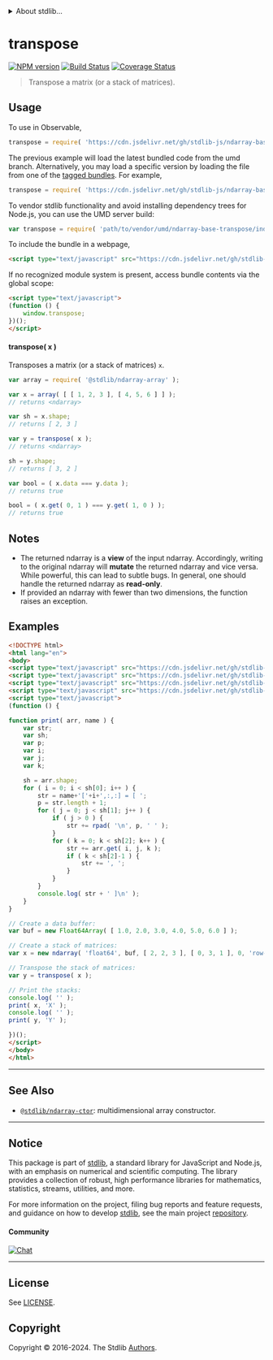 <!--

@license Apache-2.0

Copyright (c) 2022 The Stdlib Authors.

Licensed under the Apache License, Version 2.0 (the "License");
you may not use this file except in compliance with the License.
You may obtain a copy of the License at

   http://www.apache.org/licenses/LICENSE-2.0

Unless required by applicable law or agreed to in writing, software
distributed under the License is distributed on an "AS IS" BASIS,
WITHOUT WARRANTIES OR CONDITIONS OF ANY KIND, either express or implied.
See the License for the specific language governing permissions and
limitations under the License.

-->


<details>
  <summary>
    About stdlib...
  </summary>
  <p>We believe in a future in which the web is a preferred environment for numerical computation. To help realize this future, we've built stdlib. stdlib is a standard library, with an emphasis on numerical and scientific computation, written in JavaScript (and C) for execution in browsers and in Node.js.</p>
  <p>The library is fully decomposable, being architected in such a way that you can swap out and mix and match APIs and functionality to cater to your exact preferences and use cases.</p>
  <p>When you use stdlib, you can be absolutely certain that you are using the most thorough, rigorous, well-written, studied, documented, tested, measured, and high-quality code out there.</p>
  <p>To join us in bringing numerical computing to the web, get started by checking us out on <a href="https://github.com/stdlib-js/stdlib">GitHub</a>, and please consider <a href="https://opencollective.com/stdlib">financially supporting stdlib</a>. We greatly appreciate your continued support!</p>
</details>

# transpose

[![NPM version][npm-image]][npm-url] [![Build Status][test-image]][test-url] [![Coverage Status][coverage-image]][coverage-url] <!-- [![dependencies][dependencies-image]][dependencies-url] -->

> Transpose a matrix (or a stack of matrices).

<!-- Section to include introductory text. Make sure to keep an empty line after the intro `section` element and another before the `/section` close. -->

<section class="intro">

</section>

<!-- /.intro -->

<!-- Package usage documentation. -->



<section class="usage">

## Usage

To use in Observable,

```javascript
transpose = require( 'https://cdn.jsdelivr.net/gh/stdlib-js/ndarray-base-transpose@umd/browser.js' )
```
The previous example will load the latest bundled code from the umd branch. Alternatively, you may load a specific version by loading the file from one of the [tagged bundles](https://github.com/stdlib-js/ndarray-base-transpose/tags). For example,

```javascript
transpose = require( 'https://cdn.jsdelivr.net/gh/stdlib-js/ndarray-base-transpose@v0.2.2-umd/browser.js' )
```

To vendor stdlib functionality and avoid installing dependency trees for Node.js, you can use the UMD server build:

```javascript
var transpose = require( 'path/to/vendor/umd/ndarray-base-transpose/index.js' )
```

To include the bundle in a webpage,

```html
<script type="text/javascript" src="https://cdn.jsdelivr.net/gh/stdlib-js/ndarray-base-transpose@umd/browser.js"></script>
```

If no recognized module system is present, access bundle contents via the global scope:

```html
<script type="text/javascript">
(function () {
    window.transpose;
})();
</script>
```

#### transpose( x )

Transposes a matrix (or a stack of matrices) `x`.

```javascript
var array = require( '@stdlib/ndarray-array' );

var x = array( [ [ 1, 2, 3 ], [ 4, 5, 6 ] ] );
// returns <ndarray>

var sh = x.shape;
// returns [ 2, 3 ]

var y = transpose( x );
// returns <ndarray>

sh = y.shape;
// returns [ 3, 2 ]

var bool = ( x.data === y.data );
// returns true

bool = ( x.get( 0, 1 ) === y.get( 1, 0 ) );
// returns true
```

</section>

<!-- /.usage -->

<!-- Package usage notes. Make sure to keep an empty line after the `section` element and another before the `/section` close. -->

<section class="notes">

## Notes

-   The returned ndarray is a **view** of the input ndarray. Accordingly, writing to the original ndarray will **mutate** the returned ndarray and vice versa. While powerful, this can lead to subtle bugs. In general, one should handle the returned ndarray as **read-only**.
-   If provided an ndarray with fewer than two dimensions, the function raises an exception.

</section>

<!-- /.notes -->

<!-- Package usage examples. -->

<section class="examples">

## Examples

<!-- eslint-disable stdlib/no-redeclare -->

<!-- eslint no-undef: "error" -->

```html
<!DOCTYPE html>
<html lang="en">
<body>
<script type="text/javascript" src="https://cdn.jsdelivr.net/gh/stdlib-js/array-float64@umd/browser.js"></script>
<script type="text/javascript" src="https://cdn.jsdelivr.net/gh/stdlib-js/ndarray-ctor@umd/browser.js"></script>
<script type="text/javascript" src="https://cdn.jsdelivr.net/gh/stdlib-js/string-right-pad@umd/browser.js"></script>
<script type="text/javascript" src="https://cdn.jsdelivr.net/gh/stdlib-js/ndarray-base-transpose@umd/browser.js"></script>
<script type="text/javascript">
(function () {

function print( arr, name ) {
    var str;
    var sh;
    var p;
    var i;
    var j;
    var k;

    sh = arr.shape;
    for ( i = 0; i < sh[0]; i++ ) {
        str = name+'['+i+',:,:] = [ ';
        p = str.length + 1;
        for ( j = 0; j < sh[1]; j++ ) {
            if ( j > 0 ) {
                str += rpad( '\n', p, ' ' );
            }
            for ( k = 0; k < sh[2]; k++ ) {
                str += arr.get( i, j, k );
                if ( k < sh[2]-1 ) {
                    str += ', ';
                }
            }
        }
        console.log( str + ' ]\n' );
    }
}

// Create a data buffer:
var buf = new Float64Array( [ 1.0, 2.0, 3.0, 4.0, 5.0, 6.0 ] );

// Create a stack of matrices:
var x = new ndarray( 'float64', buf, [ 2, 2, 3 ], [ 0, 3, 1 ], 0, 'row-major' );

// Transpose the stack of matrices:
var y = transpose( x );

// Print the stacks:
console.log( '' );
print( x, 'X' );
console.log( '' );
print( y, 'Y' );

})();
</script>
</body>
</html>
```

</section>

<!-- /.examples -->

<!-- Section to include cited references. If references are included, add a horizontal rule *before* the section. Make sure to keep an empty line after the `section` element and another before the `/section` close. -->

<section class="references">

</section>

<!-- /.references -->

<!-- Section for related `stdlib` packages. Do not manually edit this section, as it is automatically populated. -->

<section class="related">

* * *

## See Also

-   <span class="package-name">[`@stdlib/ndarray-ctor`][@stdlib/ndarray/ctor]</span><span class="delimiter">: </span><span class="description">multidimensional array constructor.</span>

</section>

<!-- /.related -->

<!-- Section for all links. Make sure to keep an empty line after the `section` element and another before the `/section` close. -->


<section class="main-repo" >

* * *

## Notice

This package is part of [stdlib][stdlib], a standard library for JavaScript and Node.js, with an emphasis on numerical and scientific computing. The library provides a collection of robust, high performance libraries for mathematics, statistics, streams, utilities, and more.

For more information on the project, filing bug reports and feature requests, and guidance on how to develop [stdlib][stdlib], see the main project [repository][stdlib].

#### Community

[![Chat][chat-image]][chat-url]

---

## License

See [LICENSE][stdlib-license].


## Copyright

Copyright &copy; 2016-2024. The Stdlib [Authors][stdlib-authors].

</section>

<!-- /.stdlib -->

<!-- Section for all links. Make sure to keep an empty line after the `section` element and another before the `/section` close. -->

<section class="links">

[npm-image]: http://img.shields.io/npm/v/@stdlib/ndarray-base-transpose.svg
[npm-url]: https://npmjs.org/package/@stdlib/ndarray-base-transpose

[test-image]: https://github.com/stdlib-js/ndarray-base-transpose/actions/workflows/test.yml/badge.svg?branch=v0.2.2
[test-url]: https://github.com/stdlib-js/ndarray-base-transpose/actions/workflows/test.yml?query=branch:v0.2.2

[coverage-image]: https://img.shields.io/codecov/c/github/stdlib-js/ndarray-base-transpose/main.svg
[coverage-url]: https://codecov.io/github/stdlib-js/ndarray-base-transpose?branch=main

<!--

[dependencies-image]: https://img.shields.io/david/stdlib-js/ndarray-base-transpose.svg
[dependencies-url]: https://david-dm.org/stdlib-js/ndarray-base-transpose/main

-->

[chat-image]: https://img.shields.io/gitter/room/stdlib-js/stdlib.svg
[chat-url]: https://app.gitter.im/#/room/#stdlib-js_stdlib:gitter.im

[stdlib]: https://github.com/stdlib-js/stdlib

[stdlib-authors]: https://github.com/stdlib-js/stdlib/graphs/contributors

[umd]: https://github.com/umdjs/umd
[es-module]: https://developer.mozilla.org/en-US/docs/Web/JavaScript/Guide/Modules

[deno-url]: https://github.com/stdlib-js/ndarray-base-transpose/tree/deno
[deno-readme]: https://github.com/stdlib-js/ndarray-base-transpose/blob/deno/README.md
[umd-url]: https://github.com/stdlib-js/ndarray-base-transpose/tree/umd
[umd-readme]: https://github.com/stdlib-js/ndarray-base-transpose/blob/umd/README.md
[esm-url]: https://github.com/stdlib-js/ndarray-base-transpose/tree/esm
[esm-readme]: https://github.com/stdlib-js/ndarray-base-transpose/blob/esm/README.md
[branches-url]: https://github.com/stdlib-js/ndarray-base-transpose/blob/main/branches.md

[stdlib-license]: https://raw.githubusercontent.com/stdlib-js/ndarray-base-transpose/main/LICENSE

<!-- <related-links> -->

[@stdlib/ndarray/ctor]: https://github.com/stdlib-js/ndarray-ctor/tree/umd

<!-- </related-links> -->

</section>

<!-- /.links -->
